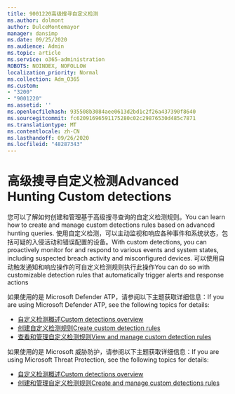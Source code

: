 ```yaml
---
title: 9001220高级搜寻自定义检测
ms.author: dolmont
author: DulceMontemayor
manager: dansimp
ms.date: 09/25/2020
ms.audience: Admin
ms.topic: article
ms.service: o365-administration
ROBOTS: NOINDEX, NOFOLLOW
localization_priority: Normal
ms.collection: Adm_O365
ms.custom:
- "3200"
- "9001220"
ms.assetid: ''
ms.openlocfilehash: 935508b3084aee0613d2bd1c2f26a437390f8640
ms.sourcegitcommit: fc62091696591175280c02c29876530d485c7871
ms.translationtype: MT
ms.contentlocale: zh-CN
ms.lasthandoff: 09/26/2020
ms.locfileid: "48287343"
---
```

# <a name="advanced-hunting-custom-detections"></a><span data-ttu-id="f7942-102">高级搜寻自定义检测</span><span class="sxs-lookup"><span data-stu-id="f7942-102">Advanced Hunting Custom detections</span></span>

<span data-ttu-id="f7942-103">您可以了解如何创建和管理基于高级搜寻查询的自定义检测规则。</span><span class="sxs-lookup"><span data-stu-id="f7942-103">You can learn how to create and manage custom detections rules based on advanced hunting queries.</span></span> <span data-ttu-id="f7942-104">使用自定义检测，可以主动监视和响应各种事件和系统状态，包括可疑的入侵活动和错误配置的设备。</span><span class="sxs-lookup"><span data-stu-id="f7942-104">With custom detections, you can proactively monitor for and respond to various events and system states, including suspected breach activity and misconfigured devices.</span></span> <span data-ttu-id="f7942-105">可以使用自动触发通知和响应操作的可自定义检测规则执行此操作</span><span class="sxs-lookup"><span data-stu-id="f7942-105">You can do so with customizable detection rules that automatically trigger alerts and response actions</span></span>
  
<span data-ttu-id="f7942-106">如果使用的是 Microsoft Defender ATP，请参阅以下主题获取详细信息：</span><span class="sxs-lookup"><span data-stu-id="f7942-106">If you are using Microsoft Defender ATP, see the following topics for details:</span></span> 
- [<span data-ttu-id="f7942-107">自定义检测概述</span><span class="sxs-lookup"><span data-stu-id="f7942-107">Custom detections overview</span></span>](https://docs.microsoft.com/windows/security/threat-protection/microsoft-defender-atp/overview-custom-detections)
- [<span data-ttu-id="f7942-108">创建自定义检测规则</span><span class="sxs-lookup"><span data-stu-id="f7942-108">Create custom detection rules</span></span>](https://docs.microsoft.com/windows/security/threat-protection/microsoft-defender-atp/custom-detection-rules)
- [<span data-ttu-id="f7942-109">查看和管理自定义检测规则</span><span class="sxs-lookup"><span data-stu-id="f7942-109">View and manage custom detection rules</span></span>](https://docs.microsoft.com/windows/security/threat-protection/microsoft-defender-atp/custom-detections-manage)

<span data-ttu-id="f7942-110">如果使用的是 Microsoft 威胁防护，请参阅以下主题获取详细信息：</span><span class="sxs-lookup"><span data-stu-id="f7942-110">If you are using Microsoft Threat Protection, see the following topics for details:</span></span> 
- [<span data-ttu-id="f7942-111">自定义检测概述</span><span class="sxs-lookup"><span data-stu-id="f7942-111">Custom detections overview</span></span>](https://docs.microsoft.com/microsoft-365/security/mtp/custom-detections-overview)
- [<span data-ttu-id="f7942-112">创建和管理自定义检测规则</span><span class="sxs-lookup"><span data-stu-id="f7942-112">Create and manage custom detections rules</span></span>](https://docs.microsoft.com/microsoft-365/security/mtp/custom-detection-rules)

